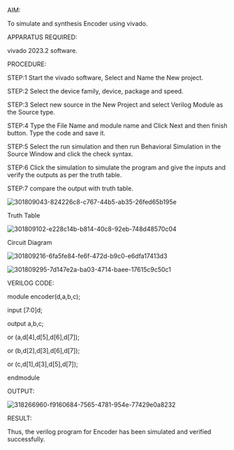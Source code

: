 AIM:

To simulate and synthesis Encoder using vivado.

APPARATUS REQUIRED:

vivado 2023.2 software.

PROCEDURE:

STEP:1 Start the vivado software, Select and Name the New project.

STEP:2 Select the device family, device, package and speed.

STEP:3 Select new source in the New Project and select Verilog Module as the Source type.

STEP:4 Type the File Name and module name and Click Next and then finish button. Type the code and save it.

STEP:5 Select the run simulation and then run Behavioral Simulation in the Source Window and click the check syntax.

STEP:6 Click the simulation to simulate the program and give the inputs and verify the outputs as per the truth table.

STEP:7 compare the output with truth table.

![301809043-824226c8-c767-44b5-ab35-26fed65b195e](https://github.com/RESMIRNAIR/ENCODER8TO3/assets/161436550/26abcf98-8efe-46a6-94bc-4f40c50cfbe1)

Truth Table

![301809102-e228c14b-b814-40c8-92eb-748d48570c04](https://github.com/RESMIRNAIR/ENCODER8TO3/assets/161436550/eb6d3a79-511d-4578-a7cd-70c5211e8964)

Circuit Diagram

![301809216-6fa5fe84-fe6f-472d-b9c0-e6dfa17413d3](https://github.com/RESMIRNAIR/ENCODER8TO3/assets/161436550/b154319a-6bf7-44d5-843e-7222371ad24d)

![301809295-7d147e2a-ba03-4714-baee-17615c9c50c1](https://github.com/RESMIRNAIR/ENCODER8TO3/assets/161436550/484a656b-afd7-42be-a357-acf6d9afaed3)



VERILOG CODE:

module encoder(d,a,b,c);

input [7:0]d;

output a,b,c;

or (a,d[4],d[5],d[6],d[7]);

or (b,d[2],d[3],d[6],d[7]);

or (c,d[1],d[3],d[5],d[7]);

endmodule

OUTPUT:

![318266960-f9160684-7565-4781-954e-77429e0a8232](https://github.com/RESMIRNAIR/ENCODER8TO3/assets/161436550/7892692b-4675-46b7-9df6-67ba550f426c)


RESULT:

Thus, the verilog program for Encoder has been simulated and verified successfully.
